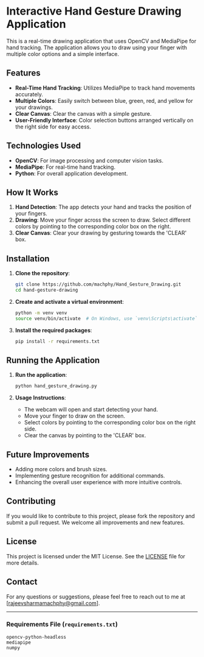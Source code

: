 
# Interactive Hand Gesture Drawing Application

This is a real-time drawing application that uses OpenCV and MediaPipe for hand tracking. The application allows you to draw using your finger with multiple color options and a simple interface.

## Features

- **Real-Time Hand Tracking**: Utilizes MediaPipe to track hand movements accurately.
- **Multiple Colors**: Easily switch between blue, green, red, and yellow for your drawings.
- **Clear Canvas**: Clear the canvas with a simple gesture.
- **User-Friendly Interface**: Color selection buttons arranged vertically on the right side for easy access.

## Technologies Used

- **OpenCV**: For image processing and computer vision tasks.
- **MediaPipe**: For real-time hand tracking.
- **Python**: For overall application development.

## How It Works

1. **Hand Detection**: The app detects your hand and tracks the position of your fingers.
2. **Drawing**: Move your finger across the screen to draw. Select different colors by pointing to the corresponding color box on the right.
3. **Clear Canvas**: Clear your drawing by gesturing towards the 'CLEAR' box.

## Installation

1. **Clone the repository**:
    ```bash
    git clone https://github.com/machphy/Hand_Gesture_Drawing.git
    cd hand-gesture-drawing
    ```

2. **Create and activate a virtual environment**:
    ```bash
    python -m venv venv
    source venv/bin/activate  # On Windows, use `venv\Scripts\activate`
    ```

3. **Install the required packages**:
    ```bash
    pip install -r requirements.txt
    ```

## Running the Application

1. **Run the application**:
    ```bash
    python hand_gesture_drawing.py
    ```

2. **Usage Instructions**:
    - The webcam will open and start detecting your hand.
    - Move your finger to draw on the screen.
    - Select colors by pointing to the corresponding color box on the right side.
    - Clear the canvas by pointing to the 'CLEAR' box.

## Future Improvements

- Adding more colors and brush sizes.
- Implementing gesture recognition for additional commands.
- Enhancing the overall user experience with more intuitive controls.

## Contributing

If you would like to contribute to this project, please fork the repository and submit a pull request. We welcome all improvements and new features.

## License

This project is licensed under the MIT License. See the [LICENSE](LICENSE) file for more details.

## Contact

For any questions or suggestions, please feel free to reach out to me at [rajeevsharmamachphy@gmail.com].

---

### Requirements File (`requirements.txt`)

```
opencv-python-headless
mediapipe
numpy
```

